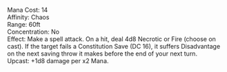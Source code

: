 Mana Cost: 14  
Affinity: Chaos  
Range: 60ft  
Concentration: No  
Effect: Make a spell attack. On a hit, deal 4d8 Necrotic or Fire (choose on cast). If the target fails a Constitution Save (DC 16), it suffers Disadvantage on the next saving throw it makes before the end of your next turn.  
Upcast: +1d8 damage per x2 Mana.